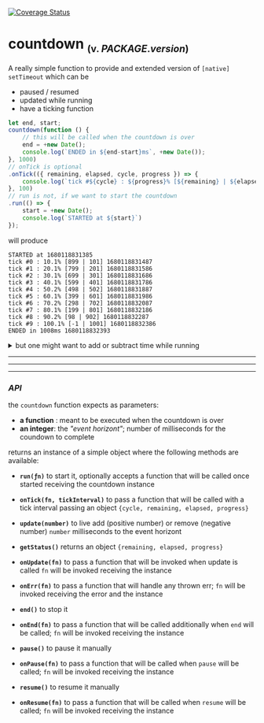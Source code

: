 [![Coverage Status](https://coveralls.io/repos/github/fedeghe/countdown/badge.svg?branch=master)](https://coveralls.io/github/fedeghe/countdown?branch=master)

# countdown <sub><small>(v. $PACKAGE.version$)</small></sub>

A really simple function to provide and extended version of `[native] setTimeout` which can be
- paused / resumed
- updated while running
- have a ticking function

``` js
let end, start;
countdown(function () {
    // this will be called when the countdown is over
    end = +new Date();
    console.log(`ENDED in ${end-start}ms`, +new Date());
}, 1000)
// onTick is optional
.onTick(({ remaining, elapsed, cycle, progress }) => {
    console.log(`tick #${cycle} : ${progress}% [${remaining} | ${elapsed}]`, +new Date());
}, 100)
// run is not, if we want to start the countdown
.run(() => {
    start = +new Date();
    console.log(`STARTED at ${start}`)
});
```
will produce
```
STARTED at 1680118831385
tick #0 : 10.1% [899 | 101] 1680118831487
tick #1 : 20.1% [799 | 201] 1680118831586
tick #2 : 30.1% [699 | 301] 1680118831686
tick #3 : 40.1% [599 | 401] 1680118831786
tick #4 : 50.2% [498 | 502] 1680118831887
tick #5 : 60.1% [399 | 601] 1680118831986
tick #6 : 70.2% [298 | 702] 1680118832087
tick #7 : 80.1% [199 | 801] 1680118832186
tick #8 : 90.2% [98 | 902] 1680118832287
tick #9 : 100.1% [-1 | 1001] 1680118832386
ENDED in 1008ms 1680118832393
```


<details>
<summary>but one might want to add or subtract time while running</summary>

``` js
var start, end;
countdown(function () {
    end = +new Date();
    console.log(`ENDED in ${end-start}ms`, +new Date());
}, 1000)
    .onTick(({ remaining, elapsed, cycle, progress }) => {
        console.log(`tick #${cycle} : ${progress}% [${remaining} | ${elapsed}]`, +new Date());
    }, 100)
    .onUpdate(() => console.log(`updating after ${+new Date() - start}`))
    // run is not, if we want to start the countdown
    .run(i => {
        start = +new Date();
        console.log(`STARTED at ${start}`);
        setTimeout(() => i.update(1000), 500);
        setTimeout(() => i.update(-300), 700);
    });
```
getting
```
STARTED at 1680120475512
tick #0 : 10.100% [899 | 101] 1680120475613
tick #1 : 20.100% [799 | 201] 1680120475713
tick #2 : 30.100% [699 | 301] 1680120475813
tick #3 : 40.100% [599 | 401] 1680120475913
tick #4 : 50.100% [499 | 501] 1680120476013
updating after 510
tick #6 : 30.050% [1399 | 601] 1680120476113
tick #7 : 35.050% [1299 | 701] 1680120476213
updating after 709
tick #9 : 47.059% [900 | 800] 1680120476312
tick #10 : 53.000% [799 | 901] 1680120476413
tick #11 : 58.824% [700 | 1000] 1680120476512
tick #12 : 64.765% [599 | 1101] 1680120476614
tick #13 : 70.647% [499 | 1201] 1680120476713
tick #14 : 76.471% [400 | 1300] 1680120476812
tick #15 : 82.353% [300 | 1400] 1680120476912
tick #16 : 88.353% [198 | 1502] 1680120477014
tick #17 : 94.176% [99 | 1601] 1680120477113
ENDED in 1700ms 1680120477212
```

</details>



---
---
---


### _API_
the `countdown` function expects as parameters:  
- **a function** : meant to be executed when the countdown is over 
- **an integer**: the _"event horizont"_; number of milliseconds for the coundown to complete 

returns an instance of a simple object where the following methods are available:  

- **`run(ƒn)`** to start it, optionally accepts a function that will be called once started receiving the countdown instance

- **`onTick(fn, tickInterval)`** to pass a function that will be called with a tick interval passing an object `{cycle, remaining, elapsed, progress}` 
- **`update(number)`** to live add (positive number) or remove (negative number) `number` milliseconds to the event horizont    
- **`getStatus()`** returns an object `{remaining, elapsed, progress}`
- **`onUpdate(fn)`** to pass a function that will be invoked when update is called `fn` will be invoked receiving the instance 
- **`onErr(fn)`** to pass a function that will handle any thrown err; `fn` will be invoked receiving the error and the instance 
- **`end()`** to stop it
- **`onEnd(fn)`** to pass a function that will be called additionally when `end` will be called; `fn` will be invoked receiving the instance 
- **`pause()`** to pause it manually
- **`onPause(fn)`** to pass a function that will be called when `pause` will be called; `fn` will be invoked receiving the instance   
- **`resume()`** to resume it manually
- **`onResume(fn)`** to pass a function that will be called when `resume` will be called; `fn` will be invoked receiving the instance   


